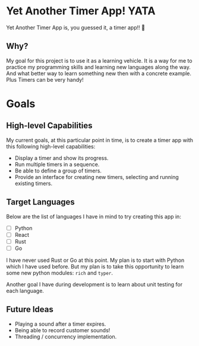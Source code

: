 # Yet Another Timer App! YATA

Yet Another Timer App is, you guessed it, a timer app!! :exploding_head:

## Why?

My goal for this project is to use it as a learning vehicle. It is a way for me to practice my programming skills and learning new languages along the way. And what better way to learn something new then with a concrete example. Plus Timers can be very handy!

# Goals

## High-level Capabilities

My current goals, at this particular point in time, is to create a timer app with this following high-level capabilities:

- Display a timer and show its progress.
- Run multiple timers in a sequence.
- Be able to define a group of timers.
- Provide an interface for creating new timers, selecting and running existing timers.

## Target Languages

Below are the list of languages I have in mind to try creating this app in:

- [ ] Python
- [ ] React
- [ ] Rust
- [ ] Go

I have never used Rust or Go at this point. My plan is to start with Python which I have used before. But my plan is to take this opportunity to learn some new python modules: `rich` and `typer`.

Another goal I have during development is to learn about unit testing for each language.

## Future Ideas

- Playing a sound after a timer expires.
- Being able to record customer sounds!
- Threading / concurrency implementation.